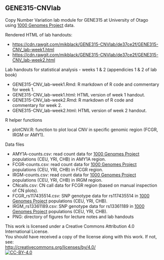 ## GENE315-CNVlab

Copy Number Variation lab module for GENE315 at University of Otago using [1000 Genomes Project](http://www.1000genomes.org/) data.

Rendered HTML of lab handouts:
 - https://cdn.rawgit.com/mikblack/GENE315-CNVlab/de37ce2f/GENE315-CNV_lab-week1.html
 - https://cdn.rawgit.com/mikblack/GENE315-CNVlab/de37ce2f/GENE315-CNV_lab-week2.html

Lab handouts for statistical analysis - weeks 1 & 2 (appendicies 1 & 2 of lab book) 
 - GENE315-CNV_lab-week1.Rmd: R markdown of R code and commentary for week 1.
 - GENE315-CNV_lab-week1.html: HTML version of week 1 handout.
 - GENE315-CNV_lab-week2.Rmd: R markdown of R code and commentary for week 2.
 - GENE315-CNV_lab-week2.html: HTML version of week 2 handout.

R helper functions
 - plotCNV.R: function to plot local CNV in specific genomic region (FCGR, IRGM or AMY1).

Data files
 - AMY1A-counts.csv: read count data for [1000 Genomes Project](http://www.1000genomes.org/) populations (CEU, YRI, CHB) in AMY1A region.
 - FCGR-counts.csv: read count data for [1000 Genomes Project](http://www.1000genomes.org/) populations (CEU, YRI, CHB) in FCGR region.
 - IRGM-counts.csv: read count data for [1000 Genomes Project](http://www.1000genomes.org/) populations (CEU, YRI, CHB) in IRGM region.
 - CNcalls.csv: CN call data for FCGR region (based on manual inspection of CN plots).
 - FCGR_rs117435514.csv: SNP genotype data for rs117435514 in [1000 Genomes Project](http://www.1000genomes.org/) populations (CEU, YRI, CHB).
 - IRGM_rs13361189.csv: SNP genotype data for rs13361189 in [1000 Genomes Project](http://www.1000genomes.org/) populations (CEU, YRI, CHB).
 - PNG: directory of figures for lecture notes and lab handouts

This work is licensed under a Creative Commons Attribution 4.0 International License.<BR>
You should have received a copy of the license along with this work. If not, see:<BR>
http://creativecommons.org/licenses/by/4.0/
<a href="http://creativecommons.org/licenses/by/4.0/"> 	
	<img alt="CC-BY-4.0" src="https://upload.wikimedia.org/wikipedia/commons/5/5b/Cc-by-icon.png" />
</a>

